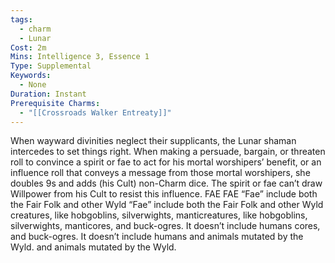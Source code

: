 ```yaml
---
tags:
  - charm
  - Lunar
Cost: 2m
Mins: Intelligence 3, Essence 1
Type: Supplemental
Keywords:
  - None
Duration: Instant
Prerequisite Charms:
  - "[[Crossroads Walker Entreaty]]"
---
```

When wayward divinities neglect their supplicants, the Lunar shaman intercedes to set things right. When making a persuade, bargain, or threaten roll to convince a spirit or fae to act for his mortal worshipers’ benefit, or an influence roll that conveys a message from those mortal worshipers, she doubles 9s and adds (his Cult) non-Charm dice. The spirit or fae can’t draw Willpower from his Cult to resist this influence. FAE FAE “Fae” include both the Fair Folk and other Wyld “Fae” include both the Fair Folk and other Wyld creatures, like hobgoblins, silverwights, manticreatures, like hobgoblins, silverwights, manticores, and buck-ogres. It doesn’t include humans cores, and buck-ogres. It doesn’t include humans and animals mutated by the Wyld. and animals mutated by the Wyld.